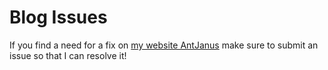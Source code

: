 # Blog Issues

If you find a need for a fix on [my website AntJanus](http://antjanus.com) make sure to submit an issue so that I can resolve it!

